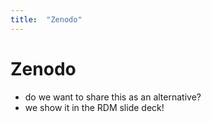 ```yaml
---
title:  "Zenodo"
---
```


# Zenodo

- do we want to share this as an alternative?
- we show it in the RDM slide deck!
